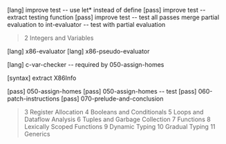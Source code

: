 [lang] improve test -- use let* instead of define
[pass] improve test -- extract testing function
[pass] improve test -- test all passes
merge partial evaluation to int-evaluator -- test with partial evaluation

> 2 Integers and Variables

[lang] x86-evaluator
[lang] x86-pseudo-evaluator

[lang] c-var-checker -- required by 050-assign-homes

[syntax] extract X86Info

[pass] 050-assign-homes
[pass] 050-assign-homes -- test
[pass] 060-patch-instructions
[pass] 070-prelude-and-conclusion

> 3 Register Allocation
> 4 Booleans and Conditionals
> 5 Loops and Dataflow Analysis
> 6 Tuples and Garbage Collection
> 7 Functions
> 8 Lexically Scoped Functions
> 9 Dynamic Typing
> 10 Gradual Typing
> 11 Generics
